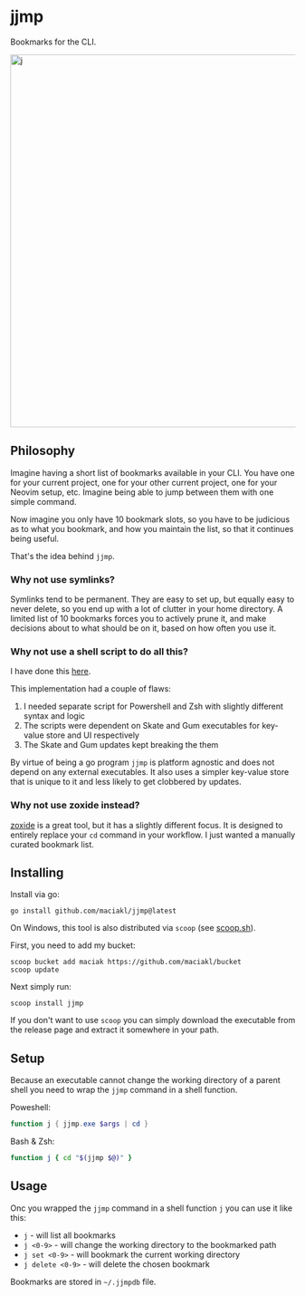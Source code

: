 # jjmp

Bookmarks for the CLI.

<img width="658" alt="j" src="https://github.com/user-attachments/assets/1762b829-1e62-4744-8fbb-e3f2ff241947">

## Philosophy

Imagine having a short list of bookmarks available in your CLI. You have one for your current project, one for your other current project, one for your Neovim setup, etc. Imagine being able to jump between them with one simple command.

Now imagine you only have 10 bookmark slots, so you have to be judicious as to what you bookmark, and how you maintain the list, so that it continues being useful.

That's the idea behind `jjmp`.

### Why not use symlinks?

Symlinks tend to be permanent. They are easy to set up, but equally easy to never delete, so you end up with a lot of clutter in your home directory. A limited list of 10 bookmarks forces you to actively prune it, and make decisions about to what should be on it, based on how often you use it.

### Why not use a shell script to do all this?

I have done this [here](https://gist.github.com/maciakl/b7f65bf40a1a78c06e6b0b058d76234f).

This implementation had a couple of flaws:

1. I needed separate script for Powershell and Zsh with slightly different syntax and logic
1. The scripts were dependent on Skate and Gum executables for key-value store and UI respectively
1. The Skate and Gum updates kept breaking the them

By virtue of being a go program `jjmp` is platform agnostic and does not depend on any external executables. It also uses a simpler key-value store that is unique to it and less likely to get clobbered by updates.

### Why not use zoxide instead?

[zoxide](https://github.com/ajeetdsouza/zoxide) is a great tool, but it has a slightly different focus. It is designed to entirely replace your `cd` command in your workflow. I just wanted a manually curated bookmark list. 

## Installing

 Install via go:
 
    go install github.com/maciakl/jjmp@latest
 
 On Windows, this tool is also distributed via `scoop` (see [scoop.sh](https://scoop.sh)).

 First, you need to add my bucket:

    scoop bucket add maciak https://github.com/maciakl/bucket
    scoop update

 Next simply run:
 
    scoop install jjmp

If you don't want to use `scoop` you can simply download the executable from the release page and extract it somewhere in your path.

## Setup

Because an executable cannot change the working directory of a parent shell you need to wrap the `jjmp` command in a shell function.

Poweshell:
```powershell
function j { jjmp.exe $args | cd }
```

Bash & Zsh:
```zsh
function j { cd "$(jjmp $@)" }
```

## Usage

Onc you wrapped the `jjmp` command in a shell function `j` you can use it like this:

- `j` - will list all bookmarks
- `j <0-9>` - will change the working directory to the bookmarked path
- `j set <0-9>` - will bookmark the current working directory
- `j delete <0-9>` - will delete the chosen bookmark

Bookmarks are stored in `~/.jjmpdb` file.
